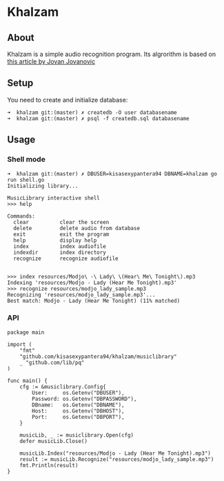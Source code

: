 # Khalzam
## About
Khalzam is a simple audio recognition program. Its algrorithm is based on
[this article by Jovan Jovanovic](https://www.toptal.com/algorithms/shazam-it-music-processing-fingerprinting-and-recognition)

## Setup
You need to create and initialize database:
```
➜  khalzam git:(master) ✗ createdb -O user databasename
➜  khalzam git:(master) ✗ psql -f createdb.sql databasename
```

## Usage
### Shell mode
```
➜  khalzam git:(master) ✗ DBUSER=kisasexypantera94 DBNAME=khalzam go run shell.go
Initializing library...

MusicLibrary interactive shell
>>> help

Commands:
  clear          clear the screen
  delete         delete audio from database
  exit           exit the program
  help           display help
  index          index audiofile
  indexdir       index directory
  recognize      recognize audiofile


>>> index resources/Modjo\ -\ Lady\ \(Hear\ Me\ Tonight\).mp3
Indexing 'resources/Modjo - Lady (Hear Me Tonight).mp3'
>>> recognize resources/modjo_lady_sample.mp3
Recognizing 'resources/modjo_lady_sample.mp3'...
Best match: Modjo - Lady (Hear Me Tonight) (11% matched)
```

### API
```golang
package main

import (
	"fmt"
	"github.com/kisasexypantera94/khalzam/musiclibrary"
	_ "github.com/lib/pq"
)

func main() {
	cfg := &musiclibrary.Config{
		User:     os.Getenv("DBUSER"),
		Password: os.Getenv("DBPASSWORD"),
		DBname:   os.Getenv("DBNAME"),
		Host:     os.Getenv("DBHOST"),
		Port:     os.Getenv("DBPORT"),
	}

	musicLib, _ := musiclibrary.Open(cfg)
	defer musicLib.Close()

	musicLib.Index("resources/Modjo - Lady (Hear Me Tonight).mp3")
	result := musicLib.Recognize("resources/modjo_lady_sample.mp3")
	fmt.Println(result)
}
```